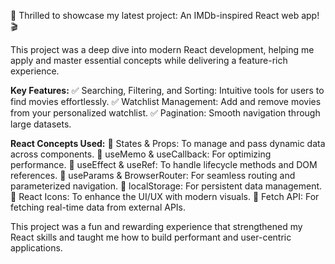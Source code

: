 🌟 Thrilled to showcase my latest project: An IMDb-inspired React web app! 🎬

This project was a deep dive into modern React development, helping me apply and master essential concepts while delivering a feature-rich experience.

**Key Features:**
✅ Searching, Filtering, and Sorting: Intuitive tools for users to find movies effortlessly.
✅ Watchlist Management: Add and remove movies from your personalized watchlist.
✅ Pagination: Smooth navigation through large datasets.

**React Concepts Used:**
📌 States & Props: To manage and pass dynamic data across components.
📌 useMemo & useCallback: For optimizing performance.
📌 useEffect & useRef: To handle lifecycle methods and DOM references.
📌 useParams & BrowserRouter: For seamless routing and parameterized navigation.
📌 localStorage: For persistent data management.
📌 React Icons: To enhance the UI/UX with modern visuals.
📌 Fetch API: For fetching real-time data from external APIs.

This project was a fun and rewarding experience that strengthened my React skills and taught me how to build performant and user-centric applications.
